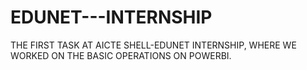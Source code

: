 # EDUNET---INTERNSHIP
THE FIRST TASK AT AICTE SHELL-EDUNET INTERNSHIP, WHERE WE WORKED ON THE BASIC OPERATIONS ON POWERBI.
